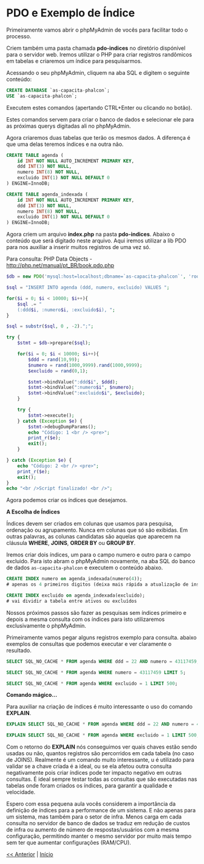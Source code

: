 # PDO e Exemplo de Índice

Primeiramente vamos abrir o phpMyAdmin de vocês para facilitar todo o processo.

Criem também uma pasta chamada **pdo-indices** no diretório dispónível para o servidor web. Iremos utilizar o PHP para criar registros randômicos em tabelas e criaremos um índice para pesquisarmos.

Acessando o seu phpMyAdmin, cliquem na aba SQL e digitem o seguinte conteúdo:

```sql
CREATE DATABASE `as-capacita-phalcon`;
USE `as-capacita-phalcon`;
```

Executem estes comandos (apertando CTRL+Enter ou clicando no botão).

Estes comandos servem para criar o banco de dados e selecionar ele para as próximas querys digitadas ali no phpMyAdmin.

Agora criaremos duas tabelas que terão os mesmos dados. A diferença é que uma delas teremos índices e na outra não.

```sql
CREATE TABLE agenda (
    id INT NOT NULL AUTO_INCREMENT PRIMARY KEY,
    ddd INT(3) NOT NULL,
    numero INT(8) NOT NULL,
    excluido INT(1) NOT NULL DEFAULT 0
) ENGINE=InnoDB;

CREATE TABLE agenda_indexada (
    id INT NOT NULL AUTO_INCREMENT PRIMARY KEY,
    ddd INT(3) NOT NULL,
    numero INT(8) NOT NULL,
    excluido INT(1) NOT NULL DEFAULT 0
) ENGINE=InnoDB;
```

Agora criem um arquivo **index.php** na pasta **pdo-indices**. Abaixo o conteúdo que será digitado neste arquivo. Aqui iremos utilizar a lib PDO para nos auxiliar a inserir muitos registros de uma vez só.

Para consulta: PHP Data Objects -  <http://php.net/manual/pt_BR/book.pdo.php>

```php
$db = new PDO('mysql:host=localhost;dbname=`as-capacita-phalcon`', 'root', 'admin') or die("Erro");

$sql = "INSERT INTO agenda (ddd, numero, excluido) VALUES ";

for($i = 0; $i < 10000; $i++){
    $sql .= "
    (:ddd$i, :numero$i, :excluido$i), ";
}

$sql = substr($sql, 0 , -2).";";

try {
    $stmt = $db->prepare($sql);

    for($i = 0; $i < 10000; $i++){
        $ddd = rand(10,99);
        $numero = rand(1000,9999).rand(1000,9999);
        $excluido = rand(0,1);

        $stmt->bindValue(":ddd$i", $ddd);
        $stmt->bindValue(":numero$i", $numero);
        $stmt->bindValue(":excluido$i", $excluido);
    }

    try {
        $stmt->execute();
    } catch (Exception $e) {
        $stmt->debugDumpParams();
        echo "Código: 1 <br /> <pre>";
        print_r($e);
        exit();
    }

} catch (Exception $e) {
    echo "Código: 2 <br /> <pre>";
    print_r($e);
    exit();
}
echo "<br />Script finalizado! <br />";

```

Agora podemos criar os índices que desejamos.

**A Escolha de Índices**

Índices devem ser criados em colunas que usamos para pesquisa,
ordenação ou agrupamento. Nunca em colunas que só são exibidas. Em
outras palavras, as colunas candidatas são aquelas que aparecem na
cláusula **WHERE**, **JOINS**, **ORDER BY** ou **GROUP BY**.

Iremos criar dois índices, um para o campo numero e outro para o campo excluido. Para isto abram o phpMyAdmin novamente, na aba SQL do banco de dados `as-capacita-phalcon` e executem o conteúdo abaixo.

```sql
CREATE INDEX numero on agenda_indexada(numero(4));
# apenas os 4 primeiros digitos (deixa mais rápida a atualização de inserts e updates)

CREATE INDEX excluido on agenda_indexada(excluido);
# vai dividir a tabela entre ativos ou excluídos
```

Nossos próximos passos são fazer as pesquisas sem índices primeiro e depois a mesma consulta com os índices para isto utilizaremos exclusivamente o phpMyAdmin.

Primeiramente vamos pegar alguns registros exemplo para consulta.  abaixo exemplos de consultas que podemos executar e ver claramente o resultado.

```sql
SELECT SQL_NO_CACHE * FROM agenda WHERE ddd = 22 AND numero = 43117459;

SELECT SQL_NO_CACHE * FROM agenda WHERE numero = 43117459 LIMIT 5;

SELECT SQL_NO_CACHE * FROM agenda WHERE excluido = 1 LIMIT 500;
```

**Comando mágico...**

Para auxiliar na criação de índices é muito interessante o uso do comando **EXPLAIN**.

```sql
EXPLAIN SELECT SQL_NO_CACHE * FROM agenda WHERE ddd = 22 AND numero = 43117459;

EXPLAIN SELECT SQL_NO_CACHE * FROM agenda WHERE excluido = 1 LIMIT 500;
```

Com o retorno do **EXPLAIN** nós conseguimos ver quais chaves estão sendo usadas ou não, quantos registros são percorridos em cada tabela (no caso de JOINS). Realmente é um comando muito interessante, u é utilizado para validar se a chave criada é a ideal, ou se ela afetou outra consulta negativamente pois criar índices pode ter impacto negativo em outras consultas. É ideal sempre testar todas as consultas que são executadas nas tabelas onde foram criados os índices, para garantir a qualidade e velocidade.

Espero com essa pequena aula vocês considerem a importância da definição de índices para a performance de um sistema. E não apenas para um sistema, mas também para o setor de infra. Menos carga em cada consulta no servidor de banco de dados se traduz em redução de custos de infra ou aumento de número de respostas/usuários com a mesma configuração, permitindo manter o mesmo servidor por muito mais tempo sem ter que aumentar configurações (RAM/CPU).

[<< Anterior](https://github.com/agenciasys/as-capacita/blob/master/MySQL/Indices.md)
|
[Início](https://github.com/agenciasys/as-capacita/blob/master/MySQL/README.md#mysql---normaliza%C3%A7%C3%A3o-relacionamentos-e-%C3%8Dndices)
